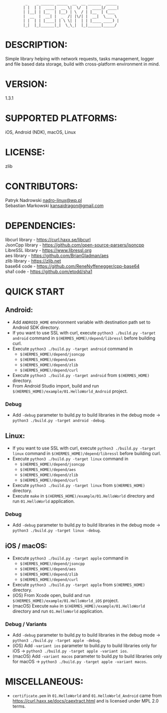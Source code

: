 

			 _    _ ______ _____  __  __ ______  _____ 
			| |  | |  ____|  __ \|  \/  |  ____|/ ____|
			| |__| | |__  | |__) | \  / | |__  | (___  
			|  __  |  __| |  _  /| |\/| |  __|  \___ \ 
			| |  | | |____| | \ \| |  | | |____ ____) |
			|_|  |_|______|_|  \_\_|  |_|______|_____/ 


# DESCRIPTION:

  Simple library helping with network requests, tasks management, logger and file based data storage, build with cross-platform environment in mind.

# VERSION:

  1.3.1

# SUPPORTED PLATFORMS:

  iOS, Android (NDK), macOS, Linux

# LICENSE:

  zlib

# CONTRIBUTORS:

  Patryk Nadrowski <nadro-linux@wp.pl> \
  Sebastian Markowski <kansaidragon@gmail.com>

# DEPENDENCIES:

  libcurl library - https://curl.haxx.se/libcurl \
  JsonCpp library - https://github.com/open-source-parsers/jsoncpp \
  LibreSSL library - https://www.libressl.org \
  aes library - https://github.com/BrianGladman/aes \
  zlib library - https://zlib.net \
  base64 code - https://github.com/ReneNyffenegger/cpp-base64 \
  sha1 code - https://github.com/etodd/sha1

# QUICK START
  ## Android:
  * Add ```ANDROID_HOME``` environment variable with destination path set to Android SDK directory.
  * If you want to use SSL with curl, execute ```python3 ./build.py -target android``` command in ```$(HERMES_HOME)/depend/libressl```
    before building curl.
  * Execute ```python3 ./build.py -target android``` command in 
    * ```$(HERMES_HOME)/depend/jsoncpp```
    * ```$(HERMES_HOME)/depend/aes```
    * ```$(HERMES_HOME)/depend/zlib```
    * ```$(HERMES_HOME)/depend/curl```
  * Execute ```python3 ./build.py -target android``` from ```$(HERMES_HOME)``` directory.
  * From Android Studio import, build and run ```$(HERMES_HOME)/example/01.HelloWorld_Android``` project.
  ### Debug
  * Add ```-debug``` parameter to build.py to build libraries in the debug mode -> ```python3 ./build.py -target android -debug```.

  ## Linux:
  * If you want to use SSL with curl, execute ```python3 ./build.py -target linux``` command in ```$(HERMES_HOME)/depend/libressl```
    before building curl.
  * Execute ```python3 ./build.py -target linux``` command in
    *  ```$(HERMES_HOME)/depend/jsoncpp```
    *  ```$(HERMES_HOME)/depend/aes```
    *  ```$(HERMES_HOME)/depend/zlib```
    *  ```$(HERMES_HOME)/depend/curl```
  * Execute ```python3 ./build.py -target linux``` from ```$(HERMES_HOME)``` directory.
  * Execute ```make``` in ```$(HERMES_HOME)/example/01.HelloWorld``` directory and run ```01.HelloWorld``` application.
  ### Debug
  * Add ```-debug``` parameter to build.py to build libraries in the debug mode -> ```python3 ./build.py -target linux -debug```.

  ## iOS / macOS:
  * Execute ```python3 ./build.py -target apple``` command in
    * ```$(HERMES_HOME)/depend/jsoncpp```
    * ```$(HERMES_HOME)/depend/aes```
    * ```$(HERMES_HOME)/depend/zlib```
    * ```$(HERMES_HOME)/depend/curl```
  * Execute ```python3 ./build.py -target apple``` from ```$(HERMES_HOME)``` directory.
  * (iOS) From Xcode open, build and run ```$(HERMES_HOME)/example/01.HelloWorld_iOS``` project.
  * (macOS) Execute ```make``` in ```$(HERMES_HOME)/example/01.HelloWorld``` directory and run ```01.HelloWorld``` application.
  ### Debug / Variants
  * Add ```-debug``` parameter to build.py to build libraries in the debug mode -> ```python3 ./build.py -target apple -debug```.
  * (iOS) Add ```-variant ios``` parameter to build.py to build libraries only
    for iOS -> ```python3 ./build.py -target apple -variant ios```.
  * (macOS) Add ```-variant macos``` parameter to build.py to build libraries only
    for macOS -> ```python3 ./build.py -target apple -variant macos```.

# MISCELLANEOUS:
  * ```certificate.pem``` in ```01.HelloWorld``` and ```01.HelloWorld_Android``` came from https://curl.haxx.se/docs/caextract.html
    and is licensed under MPL 2.0 terms.
